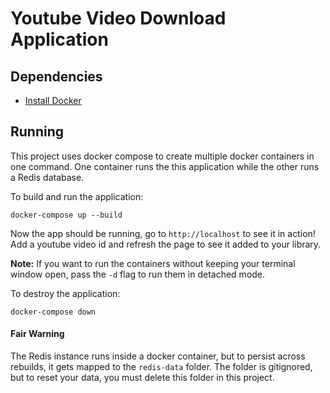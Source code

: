 # Youtube Video Download Application

## Dependencies

- [Install Docker](https://docs.docker.com/get-started/#download-and-install-docker)

## Running

This project uses docker compose to create multiple docker containers in one command. One container runs the this application while the other runs a Redis database.

To build and run the application:

```
docker-compose up --build
```

Now the app should be running, go to `http://localhost` to see it in action! Add a youtube video id and refresh the page to see it added to your library.

**Note:** If you want to run the containers without keeping your terminal window open, pass the `-d` flag to run them in detached mode. 

To destroy the application:

```
docker-compose down
```

#### Fair Warning

The Redis instance runs inside a docker container, but to persist across rebuilds, it gets mapped to the `redis-data` folder. The folder is gitignored, but to reset your data, you must delete this folder in this project.


